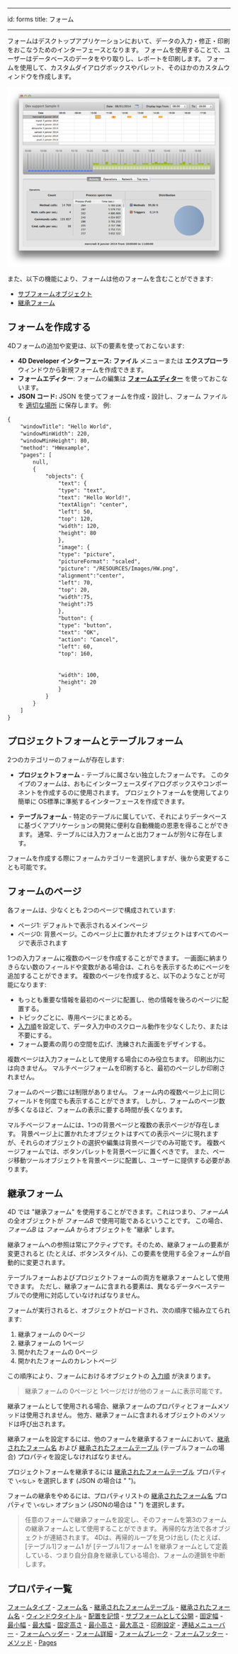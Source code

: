 - - -
id: forms title: フォーム
- - -


フォームはデスクトップアプリケーションにおいて、データの入力・修正・印刷をおこなうためのインターフェースとなります。 フォームを使用することで、ユーザーはデータベースのデータをやり取りし、レポートを印刷します。 フォームを使用して、カスタムダイアログボックスやパレット、そのほかのカスタムウィンドウを作成します。

![](../assets/en/FormObjects/form1.png)

また、以下の機能により、フォームは他のフォームを含むことができます:

- [サブフォームオブジェクト](FormObjects/subform_overview.md)
- [継承フォーム](properties_FormProperties.md#継承フォーム)

## フォームを作成する

4Dフォームの追加や変更は、以下の要素を使っておこないます:

- **4D Developer インターフェース:** **ファイル** メニューまたは **エクスプローラ** ウィンドウから新規フォームを作成できます。
- **フォームエディター**: フォームの編集は **[フォームエディター](FormEditor/formEditor.md)** を使っておこないます。
- **JSON コード:** JSON を使ってフォームを作成・設計し、フォーム ファイルを [適切な場所](Project/architecture.md#sources-フォルダー) に保存します。 例:

```
{
    "windowTitle": "Hello World",
    "windowMinWidth": 220,
    "windowMinHeight": 80,
    "method": "HWexample",
    "pages": [
        null,
        {
            "objects": {
                "text": {
                "type": "text",
                "text": "Hello World!",
                "textAlign": "center",
                "left": 50,
                "top": 120,
                "width": 120,
                "height": 80
                },
                "image": {
                "type": "picture",
                "pictureFormat": "scaled",
                "picture": "/RESOURCES/Images/HW.png",
                "alignment":"center", 
                "left": 70,
                "top": 20, 
                "width":75, 
                "height":75        
                },
                "button": {
                "type": "button",
                "text": "OK",
                "action": "Cancel",
                "left": 60,
                "top": 160,


                "width": 100,
                "height": 20
                }
            }
        }
    ]
}
```

## プロジェクトフォームとテーブルフォーム

2つのカテゴリーのフォームが存在します:

- **プロジェクトフォーム** - テーブルに属さない独立したフォームです。 このタイプのフォームは、おもにインターフェースダイアログボックスやコンポーネントを作成するのに使用されます。 プロジェクトフォームを使用してより簡単に OS標準に準拠するインターフェースを作成できます。

- **テーブルフォーム** - 特定のテーブルに属していて、それによりデータベースに基づくアプリケーションの開発に便利な自動機能の恩恵を得ることができます。 通常、テーブルには入力フォームと出力フォームが別々に存在します。

フォームを作成する際にフォームカテゴリーを選択しますが、後から変更することも可能です。

## フォームのページ

各フォームは、少なくとも 2つのページで構成されています:

- ページ1: デフォルトで表示されるメインページ
- ページ0: 背景ページ。このページ上に置かれたオブジェクトはすべてのページで表示されます

1つの入力フォームに複数のページを作成することができます。 一画面に納まりきらない数のフィールドや変数がある場合は、これらを表示するためにページを追加することができます。 複数のページを作成すると、以下のようなことが可能になります:

- もっとも重要な情報を最初のページに配置し、他の情報を後ろのページに配置する。
- トピックごとに、専用ページにまとめる。
- [入力順](../FormEditor/formEditor.html#データの入力順)を設定して、データ入力中のスクロール動作を少なくしたり、または不要にする。
- フォーム要素の周りの空間を広げ、洗練された画面をデザインする。

複数ページは入力フォームとして使用する場合にのみ役立ちます。 印刷出力には向きません。 マルチページフォームを印刷すると、最初のページしか印刷されません。

フォームのページ数には制限がありません。 フォーム内の複数ページ上に同じフィールドを何度でも表示することができます。 しかし、フォームのページ数が多くなるほど、フォームの表示に要する時間が長くなります。

マルチページフォームには、1つの背景ページと複数の表示ページが存在します。 背景ページ上に置かれたオブジェクトはすべての表示ページに現れますが、それらのオブジェクトの選択や編集は背景ページでのみ可能です。 複数ページフォームでは、ボタンパレットを背景ページに置くべきです。 また、ページ移動ツールオブジェクトを背景ページに配置し、ユーザーに提供する必要があります。

## 継承フォーム

4D では "継承フォーム" を使用することができます。これはつまり、*フォームA* の全オブジェクトが *フォームB* で使用可能であるということです。 この場合、*フォームB* は *フォームA* からオブジェクトを "継承" します。

継承フォームへの参照は常にアクティブです。そのため、継承フォームの要素が変更されると (たとえば、ボタンスタイル)、この要素を使用する全フォームが自動的に変更されます。

テーブルフォームおよびプロジェクトフォームの両方を継承フォームとして使用できます。 ただし、継承フォームに含まれる要素は、異なるデータベーステーブルでの使用に対応していなければなりません。

フォームが実行されると、オブジェクトがロードされ、次の順序で組み立てられます:

1. 継承フォームの 0ページ
2. 継承フォームの 1ページ
3. 開かれたフォームの 0ページ
4. 開かれたフォームのカレントページ

この順序により、フォームにおけるオブジェクトの [入力順](../FormEditor/formEditor.html#データの入力順) が決まります。

> 継承フォームの 0ページと 1ページだけが他のフォームに表示可能です。

継承フォームとして使用される場合、継承フォームのプロパティとフォームメソッドは使用されません。 他方、継承フォームに含まれるオブジェクトのメソッドは呼び出されます。

継承フォームを設定するには、他のフォームを継承するフォームにおいて、[継承されたフォーム名](properties_FormProperties.md#継承されたフォーム名) および [継承されたフォームテーブル](properties_FormProperties.md#継承されたフォームテーブル) (テーブルフォームの場合) プロパティを設定しなければなりません。

プロジェクトフォームを継承するには [継承されたフォームテーブル](properties_FormProperties.md#継承されたフォームテーブル) プロパティで `\<なし>` を選択します (JSON の場合は " ")。

フォームの継承をやめるには、プロパティリストの [継承されたフォーム名](properties_FormProperties.md#継承されたフォーム名) プロパティで `\<なし>` オプション (JSONの場合は " ") を選択します。
> 任意のフォームで継承フォームを設定し、そのフォームを第3のフォームの継承フォームとして使用することができます。 再帰的な方法で各オブジェクトが連結されます。 4Dは、再帰的ループを見つけ出し (たとえば、[テーブル1]フォーム1 が [テーブル1]フォーム1 を継承フォームとして定義している、つまり自分自身を継承している場合)、フォームの連鎖を中断します。

## プロパティ一覧

[フォームタイプ](properties_FormProperties.md#フォームタイプ) - [フォーム名](properties_FormProperties.md#フォーム名) - [継承されたフォームテーブル](properties_FormProperties.md#継承されたフォームテーブル) - [継承されたフォーム名](properties_FormProperties.md#継承されたフォーム名) - [ウィンドウタイトル](properties_FormProperties.md#ウィンドウタイトル) - [配置を記憶](properties_FormProperties.md#配置を記憶) - [サブフォームとして公開](properties_FormProperties.md#サブフォームとして公開) - [固定幅](properties_WindowSize.md#固定幅) - [最小幅](properties_WindowSize.md#最大幅-最小幅) - [最大幅](properties_WindowSize.md#最大幅-最小幅) - [固定高さ](properties_WindowSize.md#固定高さ) - [最小高さ](properties_WindowSize.md#最大高さ-最小高さ) - [最大高さ](properties_WindowSize.md#最大高さ-最小高さ) - [印刷設定](properties_Print.md#設定) - [連結メニューバー](properties_Menu.md#連結メニューバー) - [フォームヘッダー](properties_Markers.md#フォームヘッダー) - [フォーム詳細](properties_Markers.md#フォーム詳細) - [フォームブレーク](properties_Markers.md#フォームブレーク) - [フォームフッター](properties_Markers.md#フォームフッター) - [メソッド](properties_Action.md#メソッド) - [Pages](properties_FormProperties.md#pages)
